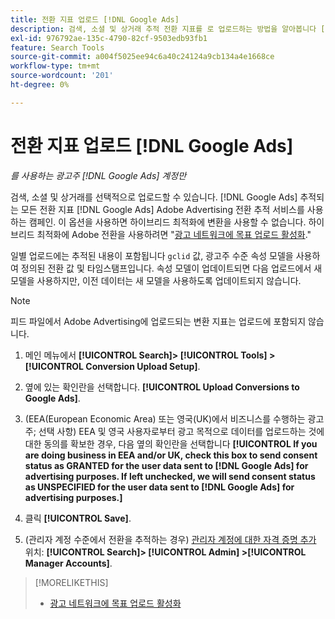 ```yaml
---
title: 전환 지표 업로드 [!DNL Google Ads]
description: 검색, 소셜 및 상거래 추적 전환 지표를 로 업로드하는 방법을 알아봅니다 [!DNL Google Ads].
exl-id: 976792ae-135c-4790-82cf-9503edb93fb1
feature: Search Tools
source-git-commit: a004f5025ee94c6a40c24124a9cb134a4e1668ce
workflow-type: tm+mt
source-wordcount: '201'
ht-degree: 0%

---
```


# 전환 지표 업로드 [!DNL Google Ads]

*를 사용하는 광고주 [!DNL Google Ads] 계정만*

검색, 소셜 및 상거래를 선택적으로 업로드할 수 있습니다. [!DNL Google Ads] 추적되는 모든 전환 지표 [!DNL Google Ads] Adobe Advertising 전환 추적 서비스를 사용하는 캠페인. 이 옵션을 사용하면 하이브리드 최적화에 변환을 사용할 수 없습니다. 하이브리드 최적화에 Adobe 전환을 사용하려면 &quot;[광고 네트워크에 목표 업로드 활성화](objective-upload-to-networks.md).&quot;

일별 업로드에는 추적된 내용이 포함됩니다 `gclid` 값, 광고주 수준 속성 모델을 사용하여 정의된 전환 값 및 타임스탬프입니다. 속성 모델이 업데이트되면 다음 업로드에서 새 모델을 사용하지만, 이전 데이터는 새 모델을 사용하도록 업데이트되지 않습니다.

>[!NOTE]
>
>피드 파일에서 Adobe Advertising에 업로드되는 변환 지표는 업로드에 포함되지 않습니다.

1. 메인 메뉴에서 **[!UICONTROL Search]> [!UICONTROL Tools] >[!UICONTROL Conversion Upload Setup]**.

1. 옆에 있는 확인란을 선택합니다. **[!UICONTROL Upload Conversions to Google Ads]**.

1. (EEA(European Economic Area) 또는 영국(UK)에서 비즈니스를 수행하는 광고주; 선택 사항) EEA 및 영국 사용자로부터 광고 목적으로 데이터를 업로드하는 것에 대한 동의를 확보한 경우, 다음 옆의 확인란을 선택합니다 **[!UICONTROL If you are doing business in EEA and/or UK, check this box to send consent status as GRANTED for the user data sent to [!DNL Google Ads] for advertising purposes. If left unchecked, we will send consent status as UNSPECIFIED for the user data sent to [!DNL Google Ads] for advertising purposes.]**

1. 클릭 **[!UICONTROL Save]**.

1. (관리자 계정 수준에서 전환을 추적하는 경우) [관리자 계정에 대한 자격 증명 추가](/help/search-social-commerce/admin/manager-accounts.md) 위치: **[!UICONTROL Search]> [!UICONTROL Admin] >[!UICONTROL Manager Accounts]**.

>[!MORELIKETHIS]
>
>* [광고 네트워크에 목표 업로드 활성화](objective-upload-to-networks.md)
